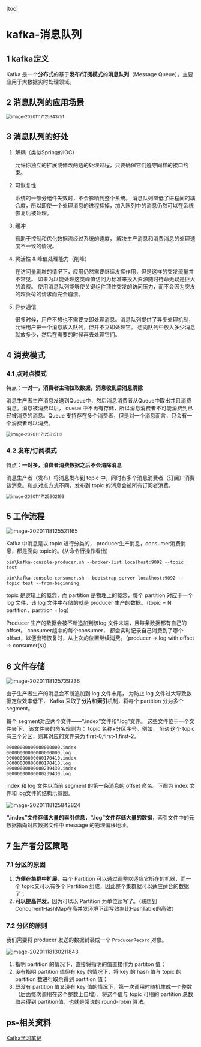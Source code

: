 [toc]

# kafka-消息队列

## 1 kafka定义

Kafka 是一个**分布式**的基于**发布/订阅模式**的**消息队列**（Message Queue），主要应用于大数据实时处理领域。

## 2 消息队列的应用场景

<img src="picture/image-20201117125343751.png" alt="image-20201117125343751" style="zoom:80%;" />

## 3 消息队列的好处

1. 解耦（类似Spring的IOC）

    允许你独立的扩展或修改两边的处理过程，只要确保它们遵守同样的接口约束。

2. 可恢复性

    系统的一部分组件失效时，不会影响到整个系统。
    消息队列降低了进程间的耦合度，所以即使一个处理消息的进程挂掉，加入队列中的消息仍然可以在系统恢复后被处理。

3. 缓冲

    有助于控制和优化数据流经过系统的速度， 解决生产消息和消费消息的处理速度不一致的情况。

4. 灵活性 & 峰值处理能力（削峰）

    在访问量剧增的情况下，应用仍然需要继续发挥作用，但是这样的突发流量并不常见。
    如果为以能处理这类峰值访问为标准来投入资源随时待命无疑是巨大的浪费。
    使用消息队列能够使关键组件顶住突发的访问压力，而不会因为突发的超负荷的请求而完全崩溃。

5. 异步通信

    很多时候，用户不想也不需要立即处理消息。消息队列提供了异步处理机制，允许用户把一个消息放入队列，但并不立即处理它。
    想向队列中放入多少消息就放多少，然后在需要的时候再去处理它们。

## 4 消费模式

### 4.1 点对点模式

特点：**一对一，消费者主动拉取数据，消息收到后消息清除**

消息生产者生产消息发送到Queue中，然后消息消费者从Queue中取出并且消费消息。消息被消费以后， queue 中不再有存储，所以消息消费者不可能消费到已经被消费的消息。Queue 支持存在多个消费者，但是对一个消息而言，只会有一个消费者可以消费。

<img src="picture/image-20201117125815112.png" alt="image-20201117125815112" style="zoom:80%;" />

### 4.2 发布/订阅模式

特点：**一对多，消费者消费数据之后不会清除消息**

消息生产者（发布）将消息发布到 topic 中，同时有多个消息消费者（订阅）消费该消息。和点对点方式不同，发布到 topic 的消息会被所有订阅者消费。

<img src="picture/image-20201117125902193.png" alt="image-20201117125902193" style="zoom:80%;" />

## 5 工作流程

![image-20201118125521165](picture/image-20201118125521165.png)

Kafka 中消息是以 topic 进行分类的， producer生产消息，consumer消费消息，都是面向 topic的。(从命令行操作看出)

```shell
bin\kafka-console-producer.sh --broker-list localhost:9092 --topic test

bin\kafka-console-consumer.sh --bootstrap-server localhost:9092 --topic test --from-beginning
```

topic 是逻辑上的概念，而 partition 是物理上的概念，每个 partition 对应于一个 log 文件，该 log 文件中存储的就是 producer 生产的数据。（topic = N partition，partition = log）

Producer 生产的数据会被不断追加到该log 文件末端，且每条数据都有自己的 offset。 consumer组中的每个consumer， 都会实时记录自己消费到了哪个 offset，以便出错恢复时，从上次的位置继续消费。（producer -> log with offset -> consumer(s)）

## 6 文件存储

![image-20201118125729236](picture/image-20201118125729236.png)

由于生产者生产的消息会不断追加到 log 文件末尾， 为防止 log 文件过大导致数据定位效率低下， Kafka 采取了**分片**和**索引**机制，将每个 partition 分为多个 segment。

每个 segment对应两个文件——“.index”文件和“.log”文件。 这些文件位于一个文件夹下， 该文件夹的命名规则为： topic 名称+分区序号。例如， first 这个 topic 有三个分区，则其对应的文件夹为 first-0,first-1,first-2。

```
00000000000000000000.index
00000000000000000000.log
00000000000000170410.index
00000000000000170410.log
00000000000000239430.index
00000000000000239430.log
```

index 和 log 文件以当前 segment 的第一条消息的 offset 命名。下图为 index 文件和 log文件的结构示意图。

![image-20201118125842824](picture/image-20201118125842824.png)

**“.index”文件存储大量的索引信息，“.log”文件存储大量的数据**，索引文件中的元数据指向对应数据文件中 message 的物理偏移地址。

## 7 生产者分区策略

### 7.1 分区的原因

1. **方便在集群中扩展**，每个 Partition 可以通过调整以适应它所在的机器，而一个 topic又可以有多个 Partition 组成，因此整个集群就可以适应适合的数据了；
2. **可以提高并发**，因为可以以 Partition 为单位读写了。（联想到ConcurrentHashMap在高并发环境下读写效率比HashTable的高效）

### 7.2 分区的原则

我们需要将 producer 发送的数据封装成一个 `ProducerRecord` 对象。

![image-20201118130211843](picture/image-20201118130211843.png)

1. 指明 partition 的情况下，直接将指明的值直接作为 partiton 值；
2. 没有指明 partition 值但有 key 的情况下，将 key 的 hash 值与 topic 的 partition 数进行取余得到 partition 值；
3. 既没有 partition 值又没有 key 值的情况下，第一次调用时随机生成一个整数（后面每次调用在这个整数上自增），将这个值与 topic 可用的 partition 总数取余得到 partition值，也就是常说的 round-robin 算法。

## ps-相关资料

[Kafka学习笔记](https://my.oschina.net/jallenkwong/blog/4449224)